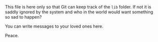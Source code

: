 This file is here only so that Git can keep track of the `lib` folder. If not it is saddly ignored by the system and who in the world would want something so sad to happen?

You can write messages to your loved ones here.

Peace.

